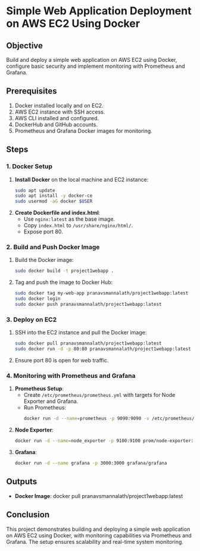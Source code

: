 # Simple Web Application Deployment on AWS EC2 Using Docker

## Objective
Build and deploy a simple web application on AWS EC2 using Docker, configure basic security and implement monitoring with Prometheus and Grafana.

## Prerequisites
1. Docker installed locally and on EC2.
2. AWS EC2 instance with SSH access.
3. AWS CLI installed and configured.
4. DockerHub and GitHub accounts.
5. Prometheus and Grafana Docker images for monitoring.

## Steps

### 1. Docker Setup
1. **Install Docker** on the local machine and EC2 instance:
   ```bash
   sudo apt update
   sudo apt install -y docker-ce
   sudo usermod -aG docker $USER
   ```
2. **Create Dockerfile and index.html**:
   - Use `nginx:latest` as the base image.
   - Copy `index.html` to `/usr/share/nginx/html/`.
   - Expose port 80.

### 2. Build and Push Docker Image
1. Build the Docker image:
   ```bash
   sudo docker build -t project1webapp .
   ```
2. Tag and push the image to Docker Hub:
   ```bash
   sudo docker tag my-web-app pranavsmannalath/project1webapp:latest
   sudo docker login
   sudo docker push pranavsmannalath/project1webapp:latest
   ```

### 3. Deploy on EC2
1. SSH into the EC2 instance and pull the Docker image:
   ```bash
   sudo docker pull pranavsmannalath/project1webapp:latest
   sudo docker run -d -p 80:80 pranavsmannalath/project1webapp:latest
   ```
2. Ensure port 80 is open for web traffic.

### 4. Monitoring with Prometheus and Grafana
1. **Prometheus Setup**:
   - Create `/etc/prometheus/prometheus.yml` with targets for Node Exporter and Grafana.
   - Run Prometheus:
     ```bash
     docker run -d --name=prometheus -p 9090:9090 -v /etc/prometheus/prometheus.yml:/etc/prometheus/prometheus.yml prom/prometheus:latest
     ```
2. **Node Exporter**:
   ```bash
   docker run -d --name=node_exporter -p 9100:9100 prom/node-exporter:latest
   ```
3. **Grafana**:
   ```bash
   docker run -d --name grafana -p 3000:3000 grafana/grafana
   ```

## Outputs
- **Docker Image**: docker pull pranavsmannalath/project1webapp:latest
## Conclusion
This project demonstrates building and deploying a simple web application on AWS EC2 using Docker, with monitoring capabilities via Prometheus and Grafana. The setup ensures scalability and real-time system monitoring.
